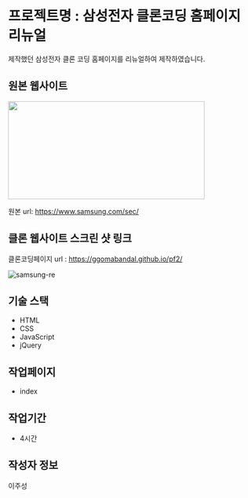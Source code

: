 # 프로젝트명 : 삼성전자 클론코딩 홈페이지 리뉴얼
제작했던 삼성전자 클론 코딩 홈페이지를 리뉴얼하여 제작하였습니다.

## 원본 웹사이트
<img src="https://github.com/Ggomabandal/pf1/assets/142555219/1d905fd4-71ad-4d92-84b1-1b1c36ba5c45.png" width="400" height="200"/>

원본 url: https://www.samsung.com/sec/

## 클론 웹사이트 스크린 샷 링크
클론코딩페이지 url : https://ggomabandal.github.io/pf2/

![samsung-re](https://github.com/Ggomabandal/pf2/assets/142555219/e3553f21-07be-474c-a240-c1e17fc13286)


## 기술 스택
- HTML
- CSS
- JavaScript
- jQuery

## 작업페이지
- index

## 작업기간
- 4시간

## 작성자 정보
이주성
